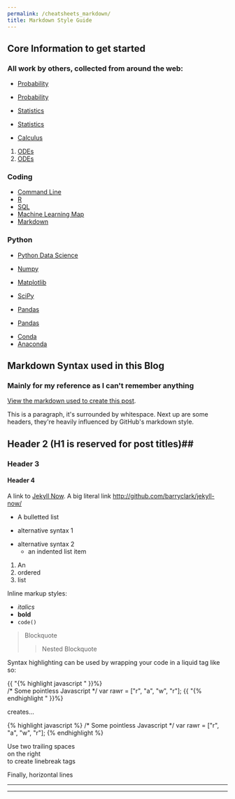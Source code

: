 ```yaml
---
permalink: /cheatsheets_markdown/
title: Markdown Style Guide
---
```


## Core Information to get started 
### All work by others, collected from around the web:

* [Probability](/cheatsheets/Probability_cheatsheet.pdf)
- [Probability](/cheatsheets/cheatsheet-probability.pdf)
* [Statistics](/cheatsheets/Statics_cheatsheet.pdf)
- [Statistics](/cheatsheets/cheatsheet-statistics.pdf)

* [Calculus](/cheatsheets/Calculus.pdf)
1. [ODEs](/cheatsheets/cheatsheet-first-ode.pdf)
2. [ODEs](/cheatsheets/cheatsheet-second-ode.pdf)

### Coding 
* [Command Line](https://ss64.com/nt/)
* [R](/cheatsheets/R_cheatsheet.png)
* [SQL](/cheatsheets/SQL.pdf)
* [Machine Learning Map](/cheatsheets/ml_map.png)
* [Markdown](/cheatsheets/markdown-cheatsheet-online.pdf)

### Python
* [Python Data Science](/cheatsheets/PythonForDataScience.pdf)

* [Numpy](/cheatsheets/Numpy_cheatsheet.pdf)
* [Matplotlib](/cheatsheets/Matplotlib_cheatsheet.pdf)
* [SciPy](/cheatsheets/scipy_cheatsheet.png)
* [Pandas](/cheatsheets/Pandas_cheatsheet.pdf)
- [Pandas](/cheatsheets/Pandas_Notes.pdf)

* [Conda](/cheatsheets/conda-cheatsheet.pdf)
* [Anaconda](/cheatsheets/Anaconda_CheatSheet.pdf)


 



## Markdown Syntax used in this Blog  
### Mainly for my reference as I can't remember anything

[View the markdown used to create this post](https://raw.githubusercontent.com/barryclark/www.jekyllnow.com/gh-pages/_posts/2014-6-19-Markdown-Style-Guide.md).

This is a paragraph, it's surrounded by whitespace. Next up are some headers, they're heavily influenced by GitHub's markdown style.

## Header 2 (H1 is reserved for post titles)##

### Header 3

#### Header 4
 
A link to [Jekyll Now](http://github.com/barryclark/jekyll-now/). A big literal link <http://github.com/barryclark/jekyll-now/>
  
* A bulletted list
- alternative syntax 1
+ alternative syntax 2
  - an indented list item

1. An
2. ordered
3. list

Inline markup styles: 

- _italics_
- **bold**
- `code()` 
 
> Blockquote
>> Nested Blockquote 
 
Syntax highlighting can be used by wrapping your code in a liquid tag like so:

{{ "{% highlight javascript " }}%}  
/* Some pointless Javascript */
var rawr = ["r", "a", "w", "r"];
{{ "{% endhighlight " }}%}  

creates...

{% highlight javascript %}
/* Some pointless Javascript */
var rawr = ["r", "a", "w", "r"];
{% endhighlight %}
 
Use two trailing spaces  
on the right  
to create linebreak tags  
 
Finally, horizontal lines
 
----
****